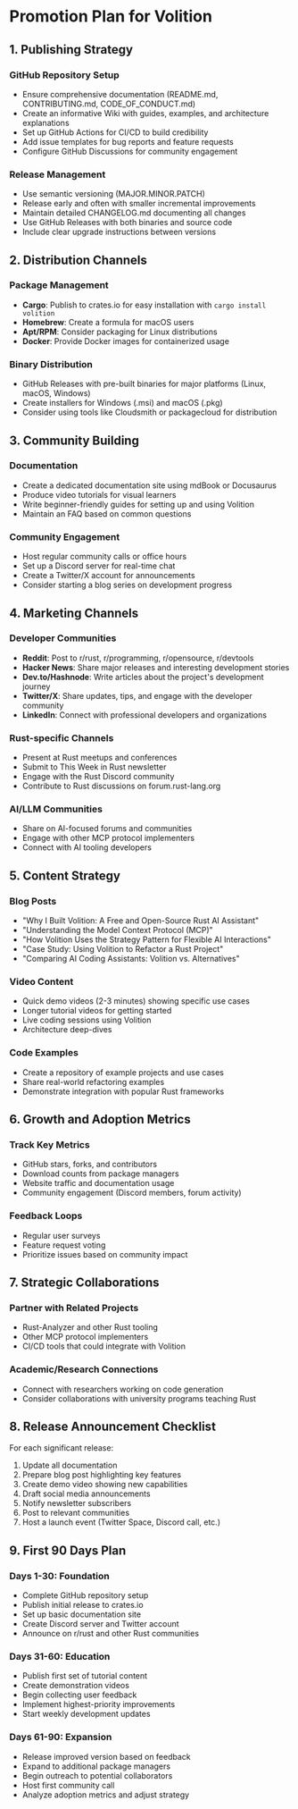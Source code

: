 # Promotion Plan for Volition

## 1. Publishing Strategy

### GitHub Repository Setup
- Ensure comprehensive documentation (README.md, CONTRIBUTING.md, CODE_OF_CONDUCT.md)
- Create an informative Wiki with guides, examples, and architecture explanations
- Set up GitHub Actions for CI/CD to build credibility
- Add issue templates for bug reports and feature requests
- Configure GitHub Discussions for community engagement

### Release Management
- Use semantic versioning (MAJOR.MINOR.PATCH)
- Release early and often with smaller incremental improvements
- Maintain detailed CHANGELOG.md documenting all changes
- Use GitHub Releases with both binaries and source code
- Include clear upgrade instructions between versions

## 2. Distribution Channels

### Package Management
- **Cargo**: Publish to crates.io for easy installation with `cargo install volition`
- **Homebrew**: Create a formula for macOS users
- **Apt/RPM**: Consider packaging for Linux distributions
- **Docker**: Provide Docker images for containerized usage

### Binary Distribution
- GitHub Releases with pre-built binaries for major platforms (Linux, macOS, Windows)
- Create installers for Windows (.msi) and macOS (.pkg)
- Consider using tools like Cloudsmith or packagecloud for distribution

## 3. Community Building

### Documentation
- Create a dedicated documentation site using mdBook or Docusaurus
- Produce video tutorials for visual learners
- Write beginner-friendly guides for setting up and using Volition
- Maintain an FAQ based on common questions

### Community Engagement
- Host regular community calls or office hours
- Set up a Discord server for real-time chat
- Create a Twitter/X account for announcements
- Consider starting a blog series on development progress

## 4. Marketing Channels

### Developer Communities
- **Reddit**: Post to r/rust, r/programming, r/opensource, r/devtools
- **Hacker News**: Share major releases and interesting development stories
- **Dev.to/Hashnode**: Write articles about the project's development journey
- **Twitter/X**: Share updates, tips, and engage with the developer community
- **LinkedIn**: Connect with professional developers and organizations

### Rust-specific Channels
- Present at Rust meetups and conferences
- Submit to This Week in Rust newsletter
- Engage with the Rust Discord community
- Contribute to Rust discussions on forum.rust-lang.org

### AI/LLM Communities
- Share on AI-focused forums and communities
- Engage with other MCP protocol implementers
- Connect with AI tooling developers

## 5. Content Strategy

### Blog Posts
- "Why I Built Volition: A Free and Open-Source Rust AI Assistant"
- "Understanding the Model Context Protocol (MCP)"
- "How Volition Uses the Strategy Pattern for Flexible AI Interactions"
- "Case Study: Using Volition to Refactor a Rust Project"
- "Comparing AI Coding Assistants: Volition vs. Alternatives"

### Video Content
- Quick demo videos (2-3 minutes) showing specific use cases
- Longer tutorial videos for getting started
- Live coding sessions using Volition
- Architecture deep-dives

### Code Examples
- Create a repository of example projects and use cases
- Share real-world refactoring examples
- Demonstrate integration with popular Rust frameworks

## 6. Growth and Adoption Metrics

### Track Key Metrics
- GitHub stars, forks, and contributors
- Download counts from package managers
- Website traffic and documentation usage
- Community engagement (Discord members, forum activity)

### Feedback Loops
- Regular user surveys
- Feature request voting
- Prioritize issues based on community impact

## 7. Strategic Collaborations

### Partner with Related Projects
- Rust-Analyzer and other Rust tooling
- Other MCP protocol implementers
- CI/CD tools that could integrate with Volition

### Academic/Research Connections
- Connect with researchers working on code generation
- Consider collaborations with university programs teaching Rust

## 8. Release Announcement Checklist

For each significant release:
1. Update all documentation
2. Prepare blog post highlighting key features
3. Create demo video showing new capabilities
4. Draft social media announcements
5. Notify newsletter subscribers
6. Post to relevant communities
7. Host a launch event (Twitter Space, Discord call, etc.)

## 9. First 90 Days Plan

### Days 1-30: Foundation
- Complete GitHub repository setup
- Publish initial release to crates.io
- Set up basic documentation site
- Create Discord server and Twitter account
- Announce on r/rust and other Rust communities

### Days 31-60: Education
- Publish first set of tutorial content
- Create demonstration videos
- Begin collecting user feedback
- Implement highest-priority improvements
- Start weekly development updates

### Days 61-90: Expansion
- Release improved version based on feedback
- Expand to additional package managers
- Begin outreach to potential collaborators
- Host first community call
- Analyze adoption metrics and adjust strategy
